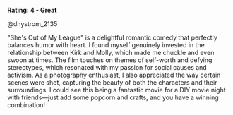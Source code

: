 **Rating: 4 - Great**

@dnystrom_2135

"She's Out of My League" is a delightful romantic comedy that perfectly balances humor with heart. I found myself genuinely invested in the relationship between Kirk and Molly, which made me chuckle and even swoon at times. The film touches on themes of self-worth and defying stereotypes, which resonated with my passion for social causes and activism. As a photography enthusiast, I also appreciated the way certain scenes were shot, capturing the beauty of both the characters and their surroundings. I could see this being a fantastic movie for a DIY movie night with friends—just add some popcorn and crafts, and you have a winning combination!